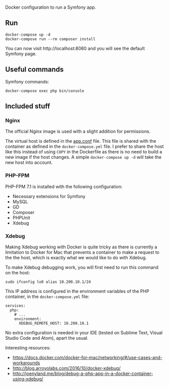 Docker configuration to run a Symfony app.

## Run

    docker-compose up -d
    docker-compose run --rm composer install

You can now visit http://localhost:8080 and you will see the default Symfony page.

## Useful commands

Symfony commands:

    docker-compose exec php bin/console


## Included stuff

### Nginx

The official Nginx image is used with a slight addition for permissions.

The virtual host is defined in the [app.conf](docker/nginx/app.conf) file. This file is shared with the container
as defined in the `docker-compose.yml` file. I prefer to share the host like this instead of using `COPY` in the Dockerfile
as there is no need to build a new image if the host changes. A simple `docker-compose up -d` will take
the new host into account.

### PHP-FPM

PHP-FPM 7.1 is installed with the following configuration:

* Necessary extensions for Symfony
* MySQL
* GD
* Composer
* PHPUnit
* Xdebug


### Xdebug

Making Xdebug working with Docker is quite tricky as there is currently a limitation to Docker for Mac
that prevents a container to make a request to the the host, which is exactly what we would like to do with Xdebug.

To make Xdebug debugging work, you will first need to run this command on the host:

    sudo ifconfig lo0 alias 10.200.10.1/24

This IP address is configured in the environment variables of the PHP container, in the `docker-compose.yml` file:

    services:
      php:
        # ...
        environment:
          XDEBUG_REMOTE_HOST: 10.200.10.1

No extra configuration is needed in your IDE (tested on Sublime Text, Visual Studio Code and Atom), apart the usual.

Interesting resources:

* https://docs.docker.com/docker-for-mac/networking/#/use-cases-and-workarounds
* http://blog.arroyolabs.com/2016/10/docker-xdebug/
* http://joenyland.me/blog/debug-a-php-app-in-a-docker-container-using-xdebug/

